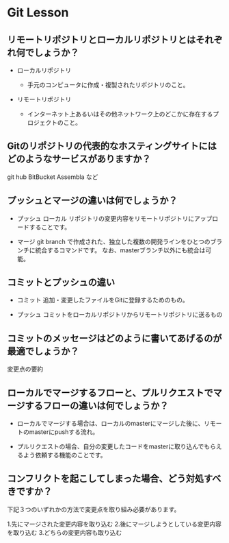 # Git Lesson

## リモートリポジトリとローカルリポジトリとはそれぞれ何でしょうか？

- ローカルリポジトリ
  - 手元のコンピュータに作成・複製されたリポジトリのこと。

- リモートリポジトリ
  - インターネット上あるいはその他ネットワーク上のどこかに存在するプロジェクトのこと。

## Gitのリポジトリの代表的なホスティングサイトにはどのようなサービスがありますか？

git hub
BitBucket
Assembla
など

## プッシュとマージの違いは何でしょうか？

- プッシュ
  ローカル リポジトリの変更内容をリモートリポジトリにアップロードすることです。

- マージ
  git branch で作成された、独立した複数の開発ラインをひとつのブランチに統合するコマンドです。
  なお、masterブランチ以外にも統合は可能。

## コミットとプッシュの違い

- コミット
  追加・変更したファイルをGitに登録するためのもの。

- プッシュ
  コミットをローカルリポジトリからリモートリポジトリに送るもの

## コミットのメッセージはどのように書いてあげるのが最適でしょうか？

変更点の要約

## ローカルでマージするフローと、プルリクエストでマージするフローの違いは何でしょうか？

- ローカルでマージする場合は、ローカルのmasterにマージした後に、リモートのmasterにpushする流れ。

- プルリクエストの場合、自分の変更したコードをmasterに取り込んでもらえるよう依頼する機能のことです。

## コンフリクトを起こしてしまった場合、どう対処すべきですか？

下記３つのいずれかの方法で変更点を取り組み必要があります。

1.先にマージされた変更内容を取り込む
2.後にマージしようとしている変更内容を取り込む
3.どちらの変更内容も取り込む




